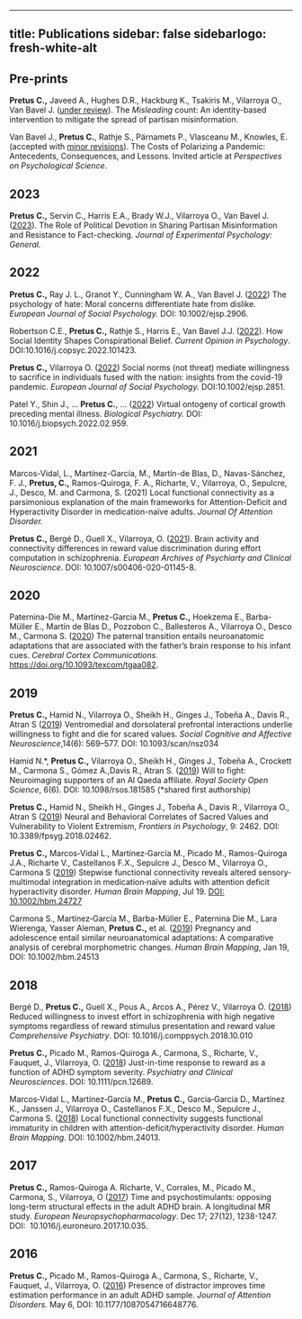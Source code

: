 
---
title: Publications
sidebar: false
sidebarlogo: fresh-white-alt
---

## Pre-prints

**Pretus C.,** Javeed A., Hughes D.R., Hackburg K., Tsakiris M., Vilarroya O., Van Bavel J. ([under review](https://psyarxiv.com/7j26y/)). The *Misleading* count: An identity-based intervention to mitigate the spread of partisan misinformation. 

Van Bavel J., **Pretus C.**, Rathje S., Pärnamets P., Vlasceanu M., Knowles, E. (accepted with [minor revisions](https://psyarxiv.com/qdb97/)). The Costs of Polarizing a Pandemic: Antecedents, Consequences, and Lessons. Invited article at *Perspectives on Psychological Science*.

## 2023

**Pretus C.,** Servin C., Harris E.A., Brady W.J., Vilarroya O., Van Bavel J. ([2023](https://psycnet.apa.org/fulltext/2023-83147-001.html)). The Role of Political Devotion in Sharing Partisan Misinformation and Resistance to Fact-checking. *Journal of Experimental Psychology: General.*

## **2022**

**Pretus C.,** Ray J. L., Granot Y., Cunningham W. A., Van Bavel J. ([2022](https://onlinelibrary.wiley.com/doi/10.1002/ejsp.2906)) The psychology of hate: Moral concerns differentiate hate from dislike. *European Journal of Social Psychology.* DOI: 10.1002/ejsp.2906.

Robertson C.E., **Pretus C.,** Rathje S., Harris E., Van Bavel J.J. ([2022](https://www.sciencedirect.com/science/article/pii/S2352250X22001440)). How Social Identity Shapes Conspirational Belief. *Current Opinion in Psychology*. DOI:10.1016/j.copsyc.2022.101423.

**Pretus C.,** Vilarroya O. ([2022](https://onlinelibrary.wiley.com/doi/10.1002/ejsp.2851)) Social norms (not threat) mediate willingness to sacrifice in individuals fused with the nation: insights from the covid-19 pandemic. *European Journal of Social Psychology.* DOI:10.1002/ejsp.2851.

Patel Y., Shin J., … **Pretus C.**, … ([2022](https://www.sciencedirect.com/science/article/pii/S0006322322010678)) Virtual ontogeny of cortical growth preceding mental illness. *Biological Psychiatry.* DOI: 10.1016/j.biopsych.2022.02.959.

## **2021**

Marcos-Vidal, L., Martínez-García, M., Martín-de Blas, D., Navas-Sánchez, F. J., **Pretus, C.,** Ramos-Quiroga, F. A., Richarte, V., Vilarroya, O., Sepulcre, J., Desco, M. and Carmona, S. (2021) Local functional connectivity as a parsimonious explanation of the main frameworks for Attention-Deficit and Hyperactivity Disorder in medication-naïve adults. *Journal Of Attention Disorder.*

**Pretus C.,** Bergé D., Guell X., Vilarroya, O. ([2021](https://pubmed.ncbi.nlm.nih.gov/32494887/)). Brain activity and connectivity differences in reward value discrimination during effort computation in schizophrenia. *European Archives of Psychiarty and Clinical Neuroscience*. DOI: 10.1007/s00406-020-01145-8.

## **2020**

Paternina-Die M., Martínez-García M., **Pretus C.,** Hoekzema E., Barba-Müller E., Martín de Blas D., Pozzobon C., Ballesteros A., Vilarroya O., Desco M., Carmona S. ([2020](https://academic.oup.com/cercorcomms/article/1/1/tgaa082/5955504)) The paternal transition entails neuroanatomic adaptations that are associated with the father’s brain response to his infant cues. *Cerebral Cortex Communications*. https://doi.org/10.1093/texcom/tgaa082.

## **2019**

**Pretus C.,** Hamid N., Vilarroya O., Sheikh H., Ginges J., Tobeña A., Davis R., Atran S ([2019](https://academic.oup.com/scan/article/14/6/569/5486105)) Ventromedial and dorsolateral prefrontal interactions underlie willingness to fight and die for scared values. *Social Cognitive and Affective Neuroscience*,14(6): 569–577. DOI: 10.1093/scan/nsz034

Hamid N.*, **Pretus C.,** Vilarroya O., Sheikh H., Ginges J., Tobeña A., Crockett M., Carmona S., Gómez A.,Davis R., Atran S. ([2019](https://royalsocietypublishing.org/doi/10.1098/rsos.181585)) Will to fight: Neuroimaging supporters of an Al Qaeda affiliate. *Royal Society Open Science*, 6(6). DOI: 10.1098/rsos.181585 (*shared first authorship)

**Pretus C.,** Hamid N., Sheikh H., Ginges J., Tobeña A., Davis R., Vilarroya O., Atran S ([2019](https://www.frontiersin.org/articles/10.3389/fpsyg.2018.02462/full)) Neural and Behavioral Correlates of Sacred Values and Vulnerability to Violent Extremism, *Frontiers in Psychology*, 9: 2462. DOI: 10.3389/fpsyg.2018.02462.

**Pretus C.,** Marcos‐Vidal L., Martínez‐García M., Picado M., Ramos-Quiroga J.A., Richarte V., Castellanos F.X., Sepulcre J., Desco M., Vilarroya O., Carmona S ([2019](https://onlinelibrary.wiley.com/doi/epdf/10.1002/hbm.24727)) Stepwise functional connectivity reveals altered sensory‐multimodal integration in medication‐naïve adults with attention deficit hyperactivity disorder. *Human Brain Mapping*, Jul 19. [DOI: 10.1002/hbm.24727](https://doi.org/10.1002/hbm.24727)

Carmona S., Martínez‐García M., Barba-Müller E., Paternina Die M., Lara Wierenga, Yasser Aleman, **Pretus C.,** et al. ([2019](https://pubmed.ncbi.nlm.nih.gov/30663172/)) Pregnancy and adolescence entail similar neuroanatomical adaptations: A comparative analysis of cerebral morphometric changes. *Human Brain Mapping*, Jan 19, DOI: 10.1002/hbm.24513

## **2018**

Bergé D., **Pretus C.,** Guell X., Pous A., Arcos A., Pérez V., Vilarroya Ó. ([2018](https://www.sciencedirect.com/science/article/abs/pii/S0010440X18301731?via%3Dihub)) Reduced willingness to invest effort in schizophrenia with high negative symptoms regardless of reward stimulus presentation and reward value *Comprehensive Psychiatry*. DOI: 10.1016/j.comppsych.2018.10.010

**Pretus C.,** Picado M., Ramos-Quiroga A., Carmona, S., Richarte, V., Fauquet, J., Vilarroya, O. ([2018](https://onlinelibrary.wiley.com/doi/10.1111/pcn.12689)) Just-in-time response to reward as a function of ADHD symptom severity. *Psychiatry and Clinical Neurosciences*. DOI: 10.1111/pcn.12689.

Marcos‐Vidal L., Martínez‐García M., **Pretus C.,** Garcia‐Garcia D., Martínez K., Janssen J., Vilarroya O., Castellanos F.X., Desco M., Sepulcre J., Carmona S. ([2018](https://www.ncbi.nlm.nih.gov/pmc/articles/PMC6866394/)) Local functional connectivity suggests functional immaturity in children with attention-deficit/hyperactivity disorder. *Human Brain Mapping*. DOI: 10.1002/hbm.24013.

## **2017**

**Pretus C.,** Ramos-Quiroga A. Richarte, V., Corrales, M., Picado M., Carmona, S., Vilarroya, O ([2017](https://www.sciencedirect.com/science/article/abs/pii/S0924977X17309811?via%3Dihub)) Time and psychostimulants: opposing long-term structural effects in the adult ADHD brain. A longitudinal MR study. *European Neuropsychopharmacology*. Dec 17; 27(12), 1238-1247. DOI:  10.1016/j.euroneuro.2017.10.035.

## **2016**

**Pretus C.,** Picado M., Ramos-Quiroga A., Carmona, S., Richarte, V., Fauquet, J., Vilarroya, O. ([2016](https://journals.sagepub.com/doi/abs/10.1177/1087054716648776)) Presence of distractor improves time estimation performance in an adult ADHD sample. *Journal of Attention Disorders.* May 6, DOI: 10.1177/1087054716648776.
